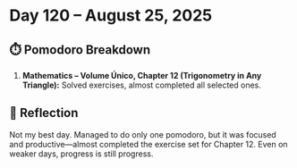 # Day 120 – August 25, 2025

## ⏱️ Pomodoro Breakdown

1. **Mathematics – Volume Único, Chapter 12 (Trigonometry in Any Triangle):** Solved exercises, almost completed all selected ones.  

## 💬 Reflection

Not my best day. Managed to do only one pomodoro, but it was focused and productive—almost completed the exercise set for Chapter 12. Even on weaker days, progress is still progress.
